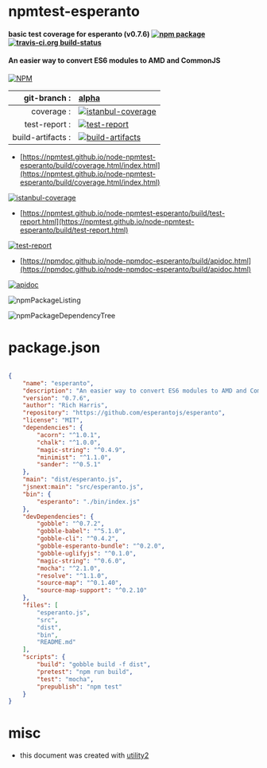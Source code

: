 # npmtest-esperanto

#### basic test coverage for  esperanto (v0.7.6)  [![npm package](https://img.shields.io/npm/v/npmtest-esperanto.svg?style=flat-square)](https://www.npmjs.org/package/npmtest-esperanto) [![travis-ci.org build-status](https://api.travis-ci.org/npmtest/node-npmtest-esperanto.svg)](https://travis-ci.org/npmtest/node-npmtest-esperanto)

#### An easier way to convert ES6 modules to AMD and CommonJS

[![NPM](https://nodei.co/npm/esperanto.png?downloads=true&downloadRank=true&stars=true)](https://www.npmjs.com/package/esperanto)

| git-branch : | [alpha](https://github.com/npmtest/node-npmtest-esperanto/tree/alpha)|
|--:|:--|
| coverage : | [![istanbul-coverage](https://npmtest.github.io/node-npmtest-esperanto/build/coverage.badge.svg)](https://npmtest.github.io/node-npmtest-esperanto/build/coverage.html/index.html)|
| test-report : | [![test-report](https://npmtest.github.io/node-npmtest-esperanto/build/test-report.badge.svg)](https://npmtest.github.io/node-npmtest-esperanto/build/test-report.html)|
| build-artifacts : | [![build-artifacts](https://npmtest.github.io/node-npmtest-esperanto/glyphicons_144_folder_open.png)](https://github.com/npmtest/node-npmtest-esperanto/tree/gh-pages/build)|

- [https://npmtest.github.io/node-npmtest-esperanto/build/coverage.html/index.html](https://npmtest.github.io/node-npmtest-esperanto/build/coverage.html/index.html)

[![istanbul-coverage](https://npmtest.github.io/node-npmtest-esperanto/build/screenCapture.buildCi.browser.%252Ftmp%252Fbuild%252Fcoverage.lib.html.png)](https://npmtest.github.io/node-npmtest-esperanto/build/coverage.html/index.html)

- [https://npmtest.github.io/node-npmtest-esperanto/build/test-report.html](https://npmtest.github.io/node-npmtest-esperanto/build/test-report.html)

[![test-report](https://npmtest.github.io/node-npmtest-esperanto/build/screenCapture.buildCi.browser.%252Ftmp%252Fbuild%252Ftest-report.html.png)](https://npmtest.github.io/node-npmtest-esperanto/build/test-report.html)

- [https://npmdoc.github.io/node-npmdoc-esperanto/build/apidoc.html](https://npmdoc.github.io/node-npmdoc-esperanto/build/apidoc.html)

[![apidoc](https://npmdoc.github.io/node-npmdoc-esperanto/build/screenCapture.buildCi.browser.%252Ftmp%252Fbuild%252Fapidoc.html.png)](https://npmdoc.github.io/node-npmdoc-esperanto/build/apidoc.html)

![npmPackageListing](https://npmtest.github.io/node-npmtest-esperanto/build/screenCapture.npmPackageListing.svg)

![npmPackageDependencyTree](https://npmtest.github.io/node-npmtest-esperanto/build/screenCapture.npmPackageDependencyTree.svg)



# package.json

```json

{
    "name": "esperanto",
    "description": "An easier way to convert ES6 modules to AMD and CommonJS",
    "version": "0.7.6",
    "author": "Rich Harris",
    "repository": "https://github.com/esperantojs/esperanto",
    "license": "MIT",
    "dependencies": {
        "acorn": "^1.0.1",
        "chalk": "^1.0.0",
        "magic-string": "^0.4.9",
        "minimist": "^1.1.0",
        "sander": "^0.5.1"
    },
    "main": "dist/esperanto.js",
    "jsnext:main": "src/esperanto.js",
    "bin": {
        "esperanto": "./bin/index.js"
    },
    "devDependencies": {
        "gobble": "^0.7.2",
        "gobble-babel": "^5.1.0",
        "gobble-cli": "^0.4.2",
        "gobble-esperanto-bundle": "^0.2.0",
        "gobble-uglifyjs": "^0.1.0",
        "magic-string": "^0.6.0",
        "mocha": "^2.1.0",
        "resolve": "^1.1.0",
        "source-map": "^0.1.40",
        "source-map-support": "^0.2.10"
    },
    "files": [
        "esperanto.js",
        "src",
        "dist",
        "bin",
        "README.md"
    ],
    "scripts": {
        "build": "gobble build -f dist",
        "pretest": "npm run build",
        "test": "mocha",
        "prepublish": "npm test"
    }
}
```



# misc
- this document was created with [utility2](https://github.com/kaizhu256/node-utility2)

